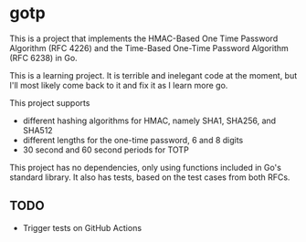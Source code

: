 # gotp

This is a project that implements the HMAC-Based One Time Password Algorithm (RFC 4226) and the Time-Based One-Time Password Algorithm (RFC 6238) in Go.

This is a learning project. It is terrible and inelegant code at the moment, but I'll most likely come back to it and fix it as I learn more go.

This project supports

- different hashing algorithms for HMAC, namely SHA1, SHA256, and SHA512
- different lengths for the one-time password, 6 and 8 digits
- 30 second and 60 second periods for TOTP

This project has no dependencies, only using functions included in Go's standard library. It also has tests, based on the test cases from both RFCs.

## TODO

- Trigger tests on GitHub Actions

